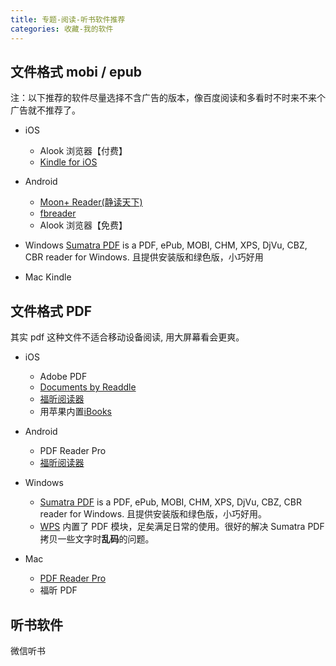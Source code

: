 ```yaml
---
title: 专题-阅读-听书软件推荐
categories: 收藏-我的软件
---
```


## 文件格式 mobi / epub

注：以下推荐的软件尽量选择不含广告的版本，像百度阅读和多看时不时来不来个广告就不推荐了。

* iOS
  * Alook 浏览器【付费】
  * [Kindle for iOS](http://sj.qq.com/myapp/detail.htm?apkName=com.amazon.kindlefc)

* Android
  * [Moon+ Reader(静读天下)](http://www.moondownload.com/)
  * [fbreader](https://fbreader.org/)
  * Alook 浏览器【免费】

* Windows
[Sumatra PDF] is a PDF, ePub, MOBI, CHM, XPS, DjVu, CBZ, CBR reader for Windows. 且提供安装版和绿色版，小巧好用

* Mac
Kindle

## 文件格式 PDF

其实 pdf 这种文件不适合移动设备阅读, 用大屏幕看会更爽。

* iOS
  * Adobe PDF
  * [Documents by Readdle](https://itunes.apple.com/cn/app/documents-by-readdle/id364901807?l=en&mt=8)
  * [福昕阅读器](http://sj.qq.com/myapp/detail.htm?apkName=com.foxit.mobile.pdf.lite)
  * 用苹果内置[iBooks](https://itunes.apple.com/cn/app/ibooks/id364709193?l=en&mt=8)

* Android
  * PDF Reader Pro
  * [福昕阅读器](http://sj.qq.com/myapp/detail.htm?apkName=com.foxit.mobile.pdf.lite)

* Windows
  * [Sumatra PDF] is a PDF, ePub, MOBI, CHM, XPS, DjVu, CBZ, CBR reader for Windows. 且提供安装版和绿色版，小巧好用。
  * [WPS] 内置了 PDF 模块，足矣满足日常的使用。很好的解决 Sumatra PDF 拷贝一些文字时**乱码**的问题。

* Mac
  * [PDF Reader Pro]
  * 福昕 PDF

[阅读星Pro]: http://sj.qq.com/myapp/detail.htm?apkName=com.person.reader
[Sumatra PDF]: https://www.sumatrapdfreader.org/download-free-pdf-viewer.html
[PDF Reader Pro]: http://www.pdfreaderpro.com/
[WPS]: https://pc.wps.cn/

## 听书软件

微信听书
